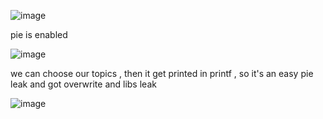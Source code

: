 ![image](https://github.com/CMDJO-QAIS/CTF-Writeups/assets/160439920/be0aef96-dfcb-405e-8db6-29bc963113e1)

pie is enabled

![image](https://github.com/CMDJO-QAIS/CTF-Writeups/assets/160439920/d5d45b03-b7a6-4b76-932a-97391ba1bac7)

we can choose our topics , then it get printed in printf , so it's an easy pie leak and got overwrite and libs leak

![image](https://github.com/CMDJO-QAIS/CTF-Writeups/assets/160439920/b930d4f9-112f-47dc-ac0e-d7478b2aea15)


